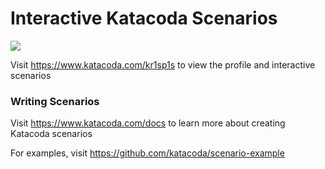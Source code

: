 # Interactive Katacoda Scenarios

[![](http://shields.katacoda.com/katacoda/kr1sp1s/count.svg)](https://www.katacoda.com/kr1sp1s "Get your profile on Katacoda.com")

Visit https://www.katacoda.com/kr1sp1s to view the profile and interactive scenarios

### Writing Scenarios
Visit https://www.katacoda.com/docs to learn more about creating Katacoda scenarios

For examples, visit https://github.com/katacoda/scenario-example
